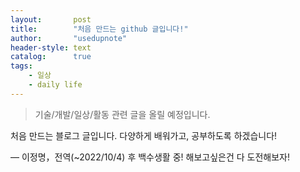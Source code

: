 ```yaml
---
layout:       post
title:        "처음 만드는 github 글입니다!"
author:       "usedupnote"
header-style: text
catalog:      true
tags:
    - 일상
    - daily life
---
```


> 기술/개발/일상/활동 관련 글을 올릴 예정입니다.

처음 만드는 블로그 글입니다. 다양하게 배워가고, 공부하도록 하겠습니다!

— 이정명，전역(~2022/10/4) 후 백수생활 중! 해보고싶은건 다 도전해보자!
